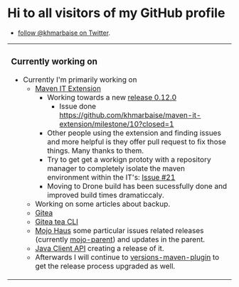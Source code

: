 # Hi to all visitors of my GitHub profile

* [follow @khmarbaise on Twitter](https://twitter.com/khmarbaise).
<table><tr>
<td valign="top">

### Currently working on
<!-- currently_working_on start -->
- Currently I'm primarily working on
   * [Maven IT Extension](https://github.com/khmarbaise/maven-it-extension)
     * Working towards a new [release 0.12.0](https://github.com/khmarbaise/maven-it-extension/milestone/12)
       * Issue done https://github.com/khmarbaise/maven-it-extension/milestone/10?closed=1
     * Other people using the extension and finding issues and more helpful is they offer pull request 
       to fix those things. Many thanks to them.
     * Try to get get a workign prototy with a repository manager to completely 
       isolate the maven environment within the IT's: [Issue #21](https://github.com/khmarbaise/maven-it-extension/issues/21)
     * Moving to Drone build has been sucessfully done and improved build times dramaticcaly.
  * Working on some articles about backup.
  * [Gitea](https://github.com/go-gitea/gitea)
  * [Gitea tea CLI](https://gitea.com/gitea/tea)
  * [Mojo Haus](https://github.com/mojohaus) some particular issues related
    releases (currently [mojo-parent](https://github.com/mojohaus/mojo-parent)) and 
    updates in the parent. 
  * [Java Client API](https://github.com/jenkinsci/java-client-api) creating a release of it.
  * Afterwards I will continue to [versions-maven-plugin](https://github.com/mojohaus/versions-maven-plugin)
    to get the release process upgraded as well.

<!-- currently_working_on end -->
</tr>
</table>

<!--
**khmarbaise/khmarbaise** is a ✨ _special_ ✨ repository because its `README.md` (this file) appears on your GitHub profile.

Here are some ideas to get you started:

- 🔭 I’m currently working on ...
- 🌱 I’m currently learning ...
- 👯 I’m looking to collaborate on ...
- 🤔 I’m looking for help with ...
- 💬 Ask me about ...
- 📫 How to reach me: ...
- 😄 Pronouns: ...
- ⚡ Fun fact: ...

-->
